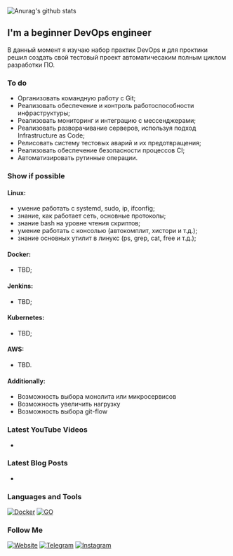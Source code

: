 ![Anurag's github stats](https://github-readme-stats.vercel.app/api?username=pro-deploy&show_icons=true&theme=tokyonight)

## I'm a beginner DevOps engineer

В данный момент я изучаю набор практик DevOps и для проктики решил создать свой тестовый проект автоматичесаким полным циклом разработки ПО.

### To do
- Организовать командную работу с Git;
- Реализовать обеспечение и контроль работоспособности инфраструктуры;
- Реализовать мониторинг и интеграцию с мессенджерами;
- Реализовать разворачивание серверов, используя подход Infrastructure as Code;
- Релисовать систему тестовых аварий и их предотвращения;
- Реализовать обеспечение безопасности процессов CI;
- Автоматизировать рутинные операции.

### Show if possible
#### Linux:
- умение работать с systemd, sudo, ip, ifconfig;
- знание, как работает сеть, основные протоколы;
- знание bash на уровне чтения скриптов;
- умение работать с консолью (автокомплит, хистори и т.д.);
- знание основных утилит в линукс (ps, grep, cat, free и т.д.);

#### Docker:
- TBD;

#### Jenkins:
- TBD;

#### Kubernetes:
- TBD;

#### AWS:
- TBD.

#### Additionally:
- Возможность выбора монолита или микросервисов
- Возможность увеличить нагрузку
- Возможность выбора git-flow

### Latest YouTube Videos

-
 
### Latest Blog Posts

-

### Languages and Tools
[![Docker](https://img.shields.io/badge/-Docker-090909?style=for-the-badge&logo=Docker&logoColor=ae1dde)](#languages-and-tools)
[![GO](https://img.shields.io/badge/-GO-090909?style=for-the-badge&logo=GO&logoColor=ae1dde)](#languages-and-tools)


### Follow Me

[![Website](https://img.shields.io/badge/-Website-090909?style=for-the-badge&logo=Web&logoColor=1195f5)](https://www.prodeploy.ru/)
[![Telegram](https://img.shields.io/badge/-Telegram-090909?style=for-the-badge&logo=Telegram&logoColor=27A0d9)](https://t.me/birkinmax)
[![Instagram](https://img.shields.io/badge/-Instagram-090909?style=for-the-badge&logo=Instagram&logoColor=b4068e)](https://www.instagram.com/maxbirkin/)
